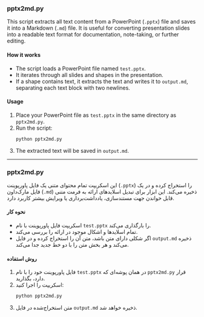 
### pptx2md.py

This script extracts all text content from a PowerPoint (`.pptx`) file and saves it into a Markdown (`.md`) file. It is useful for converting presentation slides into a readable text format for documentation, note-taking, or further editing.

#### How it works

- The script loads a PowerPoint file named `test.pptx`.
- It iterates through all slides and shapes in the presentation.
- If a shape contains text, it extracts the text and writes it to `output.md`, separating each text block with two newlines.

#### Usage

1. Place your PowerPoint file as `test.pptx` in the same directory as `pptx2md.py`.
2. Run the script:
   ```sh
   python pptx2md.py
   ```
3. The extracted text will be saved in `output.md`.

---

### pptx2md.py

این اسکریپت تمام محتوای متنی یک فایل پاورپوینت (`.pptx`) را استخراج کرده و در یک فایل مارک‌داون (`.md`) ذخیره می‌کند. این ابزار برای تبدیل اسلایدهای ارائه به فرمت متنی قابل خواندن جهت مستندسازی، یادداشت‌برداری یا ویرایش بیشتر کاربرد دارد.

#### نحوه کار

- اسکریپت فایل پاورپوینت با نام `test.pptx` را بارگذاری می‌کند.
- تمام اسلایدها و اشکال موجود در ارائه را بررسی می‌کند.
- اگر شکلی دارای متن باشد، متن آن را استخراج کرده و در فایل `output.md` ذخیره می‌کند و هر بخش متن را با دو خط جدید جدا می‌کند.

#### روش استفاده

1. فایل پاورپوینت خود را با نام `test.pptx` در همان پوشه‌ای که `pptx2md.py` قرار دارد، بگذارید.
2. اسکریپت را اجرا کنید:
   ```sh
   python pptx2md.py
   ```
3. متن استخراج‌شده در فایل `output.md` ذخیره خواهد شد.
